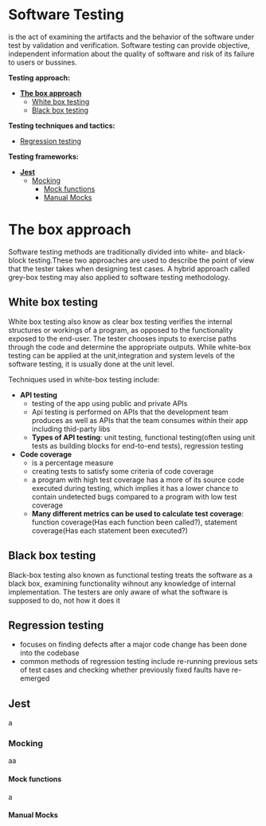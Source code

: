 # Software Testing
is the act of examining the artifacts and the behavior of the software under test by validation and verification. Software testing can provide objective,
independent information about the quality of software and risk of its failure to users or bussines.

**Testing approach:**
- [**The box approach**](#the-box-approach)
  - [White box testing](#white-box-testing)
  - [Black box testing](#black-box-testing)
  
**Testing techniques and tactics:**
- [Regression testing](#regression-testing)
  
**Testing frameworks:**
- [**Jest**](#jest)
  - [Mocking](#mocking)
    - [Mock functions](#mock-functions)
    - [Manual Mocks](#manual-mocks)

# **The box approach**
Software testing methods are traditionally divided into white- and black-block testing.These two approaches are used to describe the point of view that 
the tester takes when designing test cases. A hybrid approach called grey-box testing may also applied to software testing methodology.

## White box testing
White box testing also know as clear box testing verifies the internal structures or workings of a program, as opposed to the functionality exposed
to the end-user. The tester chooses inputs to exercise paths through the code and determine the appropriate outputs.
While white-box testing can be applied at the unit,integration and system levels of the software testing, it is usually done at the unit level.

Techniques used in white-box testing include:
- **API testing** 
  - testing of the app using public and private APIs
  - Api testing is performed on APIs that the development team produces as well as APIs that the team consumes within their app including
  thid-party libs
  - **Types of API testing**: unit testing, functional testing(often using unit tests as building blocks for end-to-end tests), regression testing
- **Code coverage** 
  - is a percentage measure
  - creating tests to satisfy some criteria of code coverage
  - a program with high test coverage has a more of its source code executed during testing, which implies it has a lower chance to contain undetected 
  bugs compared to a program with low test coverage
  - **Many different metrics can be used to calculate test coverage**: function coverage(Has each function been called?), 
  statement coverage(Has each statement been executed?)
  
## Black box testing
Black-box testing also known as functional testing treats the software as a black box, examining functionality wihnout any knowledge of internal implementation.
The testers are only aware of what the software is supposed to do, not how it does it

## Regression testing 
- focuses on finding defects after a major code change has been done into the codebase
- common methods of regression testing include re-running previous sets of test cases and checking whether previously  fixed faults have re-emerged



## **Jest**
a

### Mocking
aa

#### Mock functions
a

#### Manual Mocks

  
  
